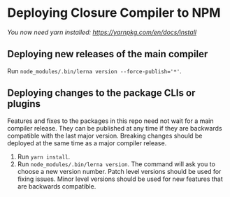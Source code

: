 # Deploying Closure Compiler to NPM

*You now need yarn installed: https://yarnpkg.com/en/docs/install*

## Deploying new releases of the main compiler

Run `node_modules/.bin/lerna version --force-publish='*'`.

## Deploying changes to the package CLIs or plugins

Features and fixes to the packages in this repo need not wait for a main compiler release.
They can be published at any time if they are backwards compatible with the last major version.
Breaking changes should be deployed at the same time as a major compiler release.

 1. Run `yarn install`.
 2. Run `node_modules/.bin/lerna version`.
    The command will ask you to choose a new version number.
    Patch level versions should be used for fixing issues.
    Minor level versions should be used for new features that are backwards compatible.
